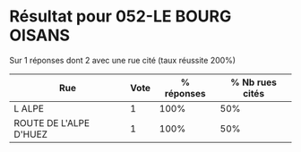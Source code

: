 # Résultat pour 052-LE BOURG OISANS

Sur 1 réponses dont 2 avec une rue cité (taux réussite 200%)

| Rue | Vote | % réponses | % Nb rues cités|
|-----|------|------------|----------------|
| L ALPE | 1 | 100% | 50%|
| ROUTE DE L'ALPE D'HUEZ | 1 | 100% | 50%|
